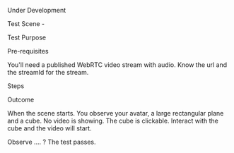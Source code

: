 Under Development

Test Scene - 

Test Purpose


Pre-requisites

You'll need a published WebRTC video stream with audio. Know the url and the streamId for the stream.

Steps


Outcome

When the scene starts. You observe your avatar, a large rectangular plane and a cube. No video is showing.
The cube is clickable. Interact with the cube and the video will start.

Observe .... ?
The test passes.
